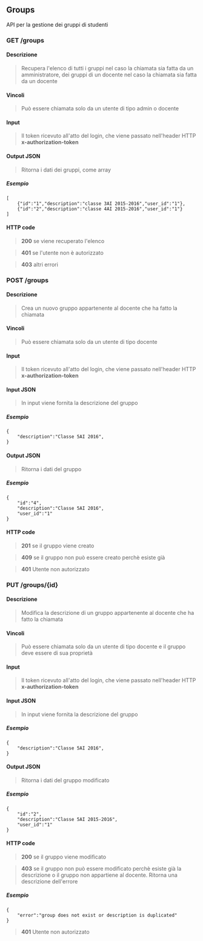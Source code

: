 ## Groups
API per la gestione dei gruppi di studenti

### GET /groups
#### Descrizione
> Recupera l'elenco di tutti i gruppi nel caso la chiamata sia fatta da un amministratore, dei gruppi di un docente nel caso la chiamata sia fatta da un docente
#### Vincoli
> Può essere chiamata solo da un utente di tipo admin o docente
#### Input 
> Il token ricevuto all'atto del login, che viene passato nell'header HTTP **x-authorization-token**
#### Output JSON
> Ritorna i dati dei gruppi, come array
##### Esempio
    [
        {"id":"1","description":"classe 3AI 2015-2016","user_id":"1"},
        {"id":"2","description":"classe 4AI 2015-2016","user_id":"1"}
    ]
#### HTTP code
> **200** se viene recuperato l'elenco

> **401** se l'utente non è autorizzato

> **403** altri errori

### POST /groups
#### Descrizione
> Crea un nuovo gruppo appartenente al docente che ha fatto la chiamata
#### Vincoli
> Può essere chiamata solo da un utente di tipo docente
#### Input 
> Il token ricevuto all'atto del login, che viene passato nell'header HTTP **x-authorization-token**
#### Input JSON
> In input viene fornita la descrizione del gruppo
##### Esempio
    {
        "description":"Classe 5AI 2016",
    }
#### Output JSON
> Ritorna i dati del gruppo
##### Esempio
    {
        "id":"4",
        "description":"Classe 5AI 2016",
        "user_id":"1"
    }
#### HTTP code
> **201** se il gruppo viene creato

> **409** se il gruppo non può essere creato perchè esiste già

> **401** Utente non autorizzato

### PUT /groups/{id}
#### Descrizione
> Modifica la descrizione di un gruppo appartenente al docente che ha fatto la chiamata
#### Vincoli
> Può essere chiamata solo da un utente di tipo docente e il gruppo deve essere di sua proprietà
#### Input 
> Il token ricevuto all'atto del login, che viene passato nell'header HTTP **x-authorization-token**
#### Input JSON
> In input viene fornita la descrizione del gruppo
##### Esempio
    {
        "description":"Classe 5AI 2016",
    }
#### Output JSON
> Ritorna i dati del gruppo modificato
##### Esempio
    {
        "id":"2",
        "description":"Classe 5AI 2015-2016",
        "user_id":"1"
    }
#### HTTP code
> **200** se il gruppo viene modificato

> **403** se il gruppo non può essere modificato perchè esiste già la descrizione o il gruppo non appartiene al docente. Ritorna una descrizione dell'errore
##### Esempio
    {
        "error":"group does not exist or description is duplicated"
    }

> **401** Utente non autorizzato